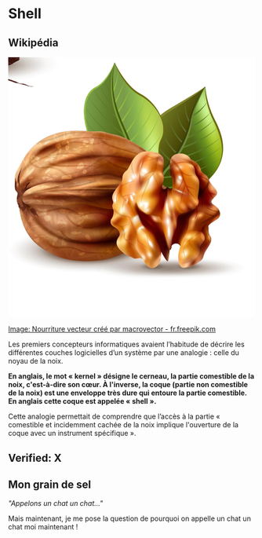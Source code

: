 # Shell

## Wikipédia

![noix.jpg](/img/noix.jpg)

<a href="https://fr.freepik.com/photos-vecteurs-libre/nourriture">Image: Nourriture vecteur créé par macrovector - fr.freepik.com</a>

Les premiers concepteurs informatiques avaient l’habitude de décrire les différentes couches logicielles d’un système par une analogie : celle du noyau de la noix.

**En anglais, le mot « kernel » désigne le cerneau, la partie comestible de la noix, c'est-à-dire son cœur. À l'inverse, la coque (partie non comestible de la noix) est une enveloppe très dure qui entoure la partie comestible. En anglais cette coque est appelée « shell ».**

Cette analogie permettait de comprendre que l’accès à la partie « comestible et incidemment cachée de la noix implique l'ouverture de la coque avec un instrument spécifique ». 

## Verified: X

## Mon grain de sel

*"Appelons un chat un chat..."*

Mais maintenant, je me pose la question de pourquoi on appelle un chat un chat moi maintenant !


